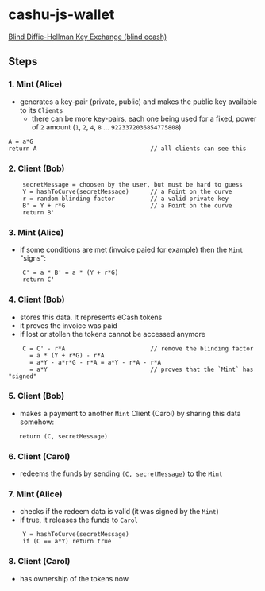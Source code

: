 # cashu-js-wallet

[Blind Diffie-Hellman Key Exchange (blind ecash)](https://gist.github.com/RubenSomsen/be7a4760dd4596d06963d67baf140406)

## Steps

### 1. Mint (Alice)

- generates a key-pair (private, public) and makes the public key available to its `Clients`
  - there can be more key-pairs, each one being used for a fixed, power of `2` amount (`1`, `2`, `4`, `8` ... `9223372036854775808`)

```
A = a*G
return A                                // all clients can see this
```

### 2. Client (Bob)

```
    secretMessage = choosen by the user, but must be hard to guess
    Y = hashToCurve(secretMessage)      // a Point on the curve
    r = random blinding factor          // a valid private key
    B' = Y + r*G                        // a Point on the curve
    return B'
```

### 3. Mint (Alice)

- if some conditions are met (invoice paied for example) then the `Mint` "signs":

```
    C' = a * B' = a * (Y + r*G)
    return C'
```

### 4. Client (Bob)

- stores this data. It represents eCash tokens
- it proves the invoice was paid
- if lost or stollen the tokens cannot be accessed anymore

```
    C = C' - r*A                        // remove the blinding factor
      = a * (Y + r*G) - r*A
      = a*Y - a*r*G - r*A = a*Y - r*A - r*A
      = a*Y                             // proves that the `Mint` has "signed"
```

### 5. Client (Bob)

- makes a payment to another `Mint` Client (Carol) by sharing this data somehow:

```
   return (C, secretMessage)
```

### 6. Client (Carol)

- redeems the funds by sending `(C, secretMessage)` to the `Mint`

### 7. Mint (Alice)

- checks if the redeem data is valid (it was signed by the `Mint`)
- if true, it releases the funds to `Carol`

```
    Y = hashToCurve(secretMessage)
    if (C == a*Y) return true
```

### 8. Client (Carol)

- has ownership of the tokens now
